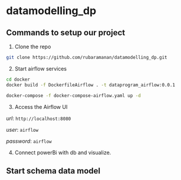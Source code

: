# datamodelling_dp

## Commands to setup our project

1. Clone the repo

```bash
git clone https://github.com/rubaramanan/datamodelling_dp.git
```

2. Start airflow services

```bash
cd docker
docker build -f DockerfileAirflow . -t dataprogram_airflow:0.0.1

docker-compose -f docker-compose-airflow.yaml up -d
```

3. Access the Airflow UI

*url*: `http://localhost:8080`

*user*: `airflow`

*password*: `airflow`

4. Connect powerBi with db and visualize.

## Start schema data model

